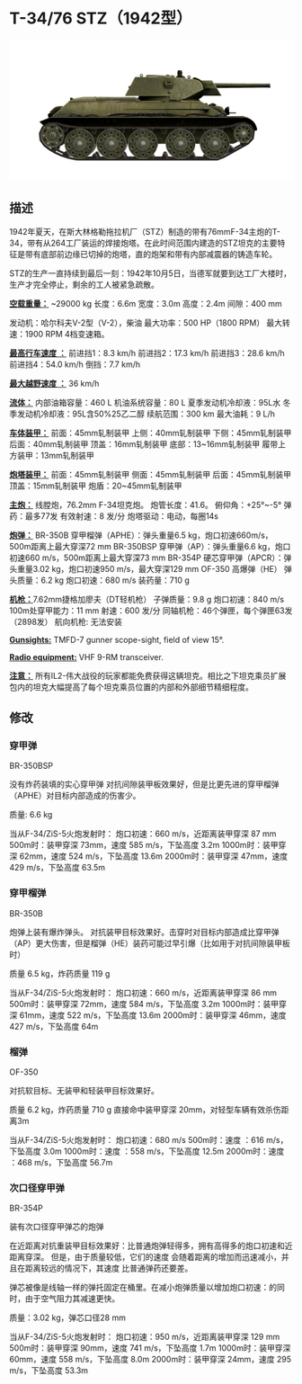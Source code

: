 # T-34/76 STZ（1942型）

![_t34-76stz](../images/_t34-76stz.png)

## 描述

1942年夏天，在斯大林格勒拖拉机厂（STZ）制造的带有76mmF-34主炮的T-34，带有从264工厂装运的焊接炮塔。在此时间范围内建造的STZ坦克的主要特征是带有底部前边缘已切掉的炮塔，直的炮架和带有内部减震器的铸造车轮。

STZ的生产一直持续到最后一刻：1942年10月5日，当德军就要到达工厂大楼时，生产才完全停止，剩余的工人被紧急疏散。

<b><u>空载重量：</u></b> ~29000 kg
长度：6.6m
宽度：3.0m
高度：2.4m
间隙：400 mm

发动机：哈尔科夫V-2型（V-2），柴油
最大功率：500 HP（1800 RPM）
最大转速：1900 RPM
4档变速箱。

<b><u>最高行车速度 ：</u></b>
前进挡1：8.3 km/h
前进挡2：17.3 km/h
前进挡3：28.6 km/h
前进挡4：54.0 km/h
倒挡：7.7 km/h

<b><u>最大越野速度 ：</u></b> 36 km/h

<b><u>流体：</u></b>
内部油箱容量：460 L
机油系统容量：80 L
夏季发动机冷却液：95L水
冬季发动机冷却液：95L含50%25乙二醇
续航范围：300 km
最大油耗：9 L/h

<b><u>车体装甲：</u></b>
前面：45mm轧制装甲
上侧：40mm轧制装甲
下侧：45mm轧制装甲
后面：40mm轧制装甲
顶盖：16mm轧制装甲
底部：13~16mm轧制装甲
履带上方装甲：13mm轧制装甲

<b><u>炮塔装甲：</u></b>
前面：45mm轧制装甲
侧面：45mm轧制装甲
后面：45mm轧制装甲
顶盖：15mm轧制装甲
炮盾：20~45mm轧制装甲

<b><u>主炮：</u></b> 线膛炮，76.2mm F-34坦克炮。
炮管长度：41.6。
俯仰角：+25°~-5°
弹药：最多77发
有效射速：8 发/分
炮塔驱动：电动，每圈14s

<b><u>炮弹：</u></b>
BR-350B 穿甲榴弹（APHE）：弹头重量6.5 kg，炮口初速660m/s，500m距离上最大穿深72 mm
BR-350BSP 穿甲弹（AP）：弹头重量6.6 kg，炮口初速660 m/s，500m距离上最大穿深73 mm
BR-354P 硬芯穿甲弹（APCR）：弹头重量3.02 kg，炮口初速950 m/s，最大穿深129 mm
OF-350 高爆弹（HE） 弹头质量：6.2 kg 炮口初速：680 m/s 装药量：710 g

<b><u>机枪：</u></b>7.62mm捷格加廖夫（DT轻机枪）
子弹质量：9.8 g
炮口初速：840 m/s
100m处穿甲能力：11 mm
射速：600 发/分
同轴机枪：46个弹匣，每个弹匣63发（2898发）
航向机枪: 无法安装

<b><u>Gunsights:</u></b>
TMFD-7 gunner scope-sight, field of view 15°.

<b><u>Radio equipment:</u></b>
VHF 9-RM transceiver.


<b><u>注意：</u></b>
 所有IL2-伟大战役的玩家都能免费获得这辆坦克。相比之下坦克乘员扩展包内的坦克大幅提高了每个坦克乘员位置的内部和外部细节精细程度。


## 修改


### 穿甲弹

BR-350BSP

没有炸药装填的实心穿甲弹
对抗间隙装甲板效果好，但是比更先进的穿甲榴弹（APHE）对目标内部造成的伤害少。

质量: 6.6 kg

当从F-34/ZiS-5火炮发射时：
炮口初速：660 m/s，近距离装甲穿深 87 mm
500m时：装甲穿深 73mm，速度 585 m/s，下坠高度 3.2m
1000m时：装甲穿深 62mm，速度 524 m/s，下坠高度 13.6m
2000m时：装甲穿深 47mm，速度 429 m/s，下坠高度 63.5m

### 穿甲榴弹

BR-350B

炮弹上装有爆炸弹头。
对抗装甲目标效果好。击穿时对目标内部造成比穿甲弹（AP）更大伤害，但是榴弹（HE）装药可能过早引爆（比如用于对抗间隙装甲板时）

质量 6.5 kg，炸药质量 119 g

当从F-34/ZiS-5火炮发射时：
炮口初速：660 m/s，近距离装甲穿深 86 mm
500m时：装甲穿深 72mm，速度 584 m/s，下坠高度 3.2m
1000m时：装甲穿深 61mm，速度 522 m/s，下坠高度 13.6m
2000m时：装甲穿深 46mm，速度 427 m/s，下坠高度 64m﻿

### 榴弹

OF-350

对抗软目标、无装甲和轻装甲目标效果好。

质量 6.2 kg，炸药质量 710 g
直接命中装甲穿深 20mm，对轻型车辆有效杀伤距离3m

当从F-34/ZiS-5火炮发射时：
炮口初速：680 m/s
500m时：速度 ：616 m/s，下坠高度 3.0m
1000m时：速度 ：558 m/s，下坠高度 12.5m
2000m时：速度 ：468 m/s，下坠高度 56.7m
﻿

### 次口径穿甲弹

BR-354P

装有次口径穿甲弹芯的炮弹

在近距离对抗重装甲目标效果好：比普通炮弹轻得多，拥有高得多的炮口初速和近距离穿深。
但是，由于质量较低，它们的速度 会随着距离的增加而迅速减小，并且在距离较远的情况下，其速度 比普通弹药还要差。

弹芯被像是线轴一样的弹托固定在桶里。在减小炮弹质量以增加炮口初速：的同时，由于空气阻力其减速更快。

质量：3.02 kg，弹芯口径28 mm

当从F-34/ZiS-5火炮发射时：
炮口初速：950 m/s，近距离装甲穿深 129 mm
500m时：装甲穿深 90mm，速度 741 m/s，下坠高度 1.7m
1000m时：装甲穿深 60mm，速度 558 m/s，下坠高度 8.0m
2000m时：装甲穿深 24mm，速度 295 m/s，下坠高度 53.3m